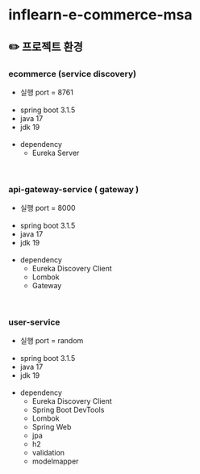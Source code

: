 # inflearn-e-commerce-msa


## ✏️ 프로젝트 환경

### ecommerce (service discovery)
- 실행 port = 8761  <br><br>  
- spring boot 3.1.5  
- java 17  
- jdk 19 <br><br>  
- dependency   
    - Eureka Server  

<br>

### api-gateway-service  ( gateway )
- 실행 port = 8000 <br><br>  
- spring boot 3.1.5  
- java 17  
- jdk 19 <br><br>  
- dependency   
    - Eureka Discovery Client  
    - Lombok
    - Gateway

<br>

### user-service 
- 실행 port = random  <br><br>  
- spring boot 3.1.5  
- java 17  
- jdk 19 <br><br>  
- dependency   
    - Eureka Discovery Client  
    - Spring Boot DevTools  
    - Lombok  
    - Spring Web  
    - jpa 
    - h2 
    - validation
    - modelmapper 

<br>
<br>
